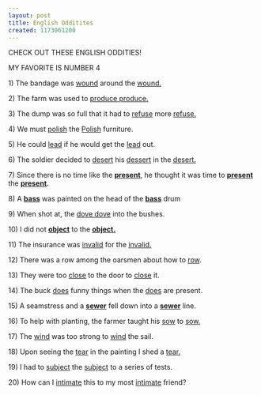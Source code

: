 ```yaml
---
layout: post
title: English Odditites
created: 1173061200
---
```

<p>CHECK OUT THESE ENGLISH ODDITIES!</p>
<p>MY FAVORITE IS NUMBER 4</p>
<p>1) The bandage was <strong style="font-weight: normal;"><u>wound</u></strong> around the <u><strong><span style="font-weight: normal;">wound.</span></strong></u></p>
<p>2) The farm was used to <u><strong style="font-weight: normal;">produce produce</strong>.</u></p>
<p>3) The dump was so full that it had to <strong style="font-weight: normal;"><u>refuse</u></strong> more <u><strong style="font-weight: normal;">refuse</strong>.</u></p>
<p>4) We must <strong style="font-weight: normal;"><u>polish</u></strong> the <strong style="font-weight: normal;"><u>Polish</u></strong> furniture.</p>
<p>5) He could <strong style="font-weight: normal;"><u>lead</u></strong> if he would get the <strong style="font-weight: normal;"><u>lead</u> </strong>out.</p>
<p>6) The soldier decided to <strong style="font-weight: normal;"><u>desert</u></strong> his <strong style="font-weight: normal;"><u>dessert</u></strong> in the <strong style="font-weight: normal;"><u>desert.</u></strong></p>
<p>7) Since there is no time like the <strong><u>present</u></strong>, he thought it was time to <strong><u>present</u></strong> the <strong><u>present</u>.</strong></p>
<p>8) A <strong><u>bass</u></strong> was painted on the head of the <strong><u>bass</u></strong> drum</p>
<p>9) When shot at, the <strong style="font-weight: normal;"><u>dove dove</u></strong> into the bushes.</p>
<p>10) I did not <strong><u>object</u></strong> to the <strong><u>object.</u></strong></p>
<p>11) The insurance was <strong style="font-weight: normal;"><u>invalid</u></strong> for the <strong style="font-weight: normal;"><u>invalid.</u></strong></p>
<p>12) There was a <strong style="font-weight: normal;">row </strong>among the oarsmen about how to <strong style="font-weight: normal;"><u>row</u></strong>.</p>
<p>13) They were too <strong style="font-weight: normal;"><u>close</u></strong> to the door to <strong style="font-weight: normal;"><u>close</u></strong> it.</p>
<p>14) The buck <strong style="font-weight: normal;"><u>does</u></strong> funny things when the <strong style="font-weight: normal;"><u>does</u></strong> are present.</p>
<p>15) A seamstress and a <strong><u>sewer</u></strong> fell down into a <strong><u>sewer</u></strong> line.</p>
<p>16) To help with planting, the farmer taught his <strong style="font-weight: normal;"><u>sow</u></strong> to <strong style="font-weight: normal;"><u>sow.</u></strong></p>
<p>17) The <strong style="font-weight: normal;"><u>wind</u></strong> was too strong to <strong style="font-weight: normal;"><u>wind</u></strong> the sail.</p>
<p>18) Upon seeing the <strong style="font-weight: normal;"><u>tear</u></strong> in the painting I shed a <strong style="font-weight: normal;"><u>tear.</u></strong></p>
<p>19) I had to <strong style="font-weight: normal;"><u>subject</u></strong> the <strong style="font-weight: normal;"><u>subject</u></strong> to a series of tests.</p>
<p>20) How can I <strong style="font-weight: normal;"><u>intimate</u></strong> this to my most <strong style="font-weight: normal;"><u>intimate</u></strong> friend?</p>
